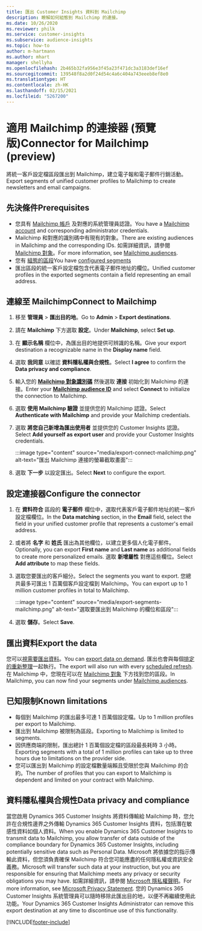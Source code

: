 ```yaml
---
title: 匯出 Customer Insights 資料到 Mailchimp
description: 瞭解如何組態到 Mailchimp 的連接。
ms.date: 10/26/2020
ms.reviewer: philk
ms.service: customer-insights
ms.subservice: audience-insights
ms.topic: how-to
author: m-hartmann
ms.author: mhart
manager: shellyha
ms.openlocfilehash: 2b465b32fa956e3f45a23f471dc3a3183def16ef
ms.sourcegitcommit: 139548f8a2d0f24d54c4a6c404a743eeeb8ef8e0
ms.translationtype: HT
ms.contentlocale: zh-HK
ms.lasthandoff: 02/15/2021
ms.locfileid: "5267200"
---
```

# <a name="connector-for-mailchimp-preview"></a><span data-ttu-id="e26b4-103">適用 Mailchimp 的連接器 (預覽版)</span><span class="sxs-lookup"><span data-stu-id="e26b4-103">Connector for Mailchimp (preview)</span></span>

<span data-ttu-id="e26b4-104">將統一客戶設定檔區段匯出到 Mailchimp，建立電子報和電子郵件行銷活動。</span><span class="sxs-lookup"><span data-stu-id="e26b4-104">Export segments of unified customer profiles to Mailchimp to create newsletters and email campaigns.</span></span>

## <a name="prerequisites"></a><span data-ttu-id="e26b4-105">先決條件</span><span class="sxs-lookup"><span data-stu-id="e26b4-105">Prerequisites</span></span>

-   <span data-ttu-id="e26b4-106">您具有 [Mailchimp 帳戶](https://mailchimp.com/) 及對應的系統管理員認證。</span><span class="sxs-lookup"><span data-stu-id="e26b4-106">You have a [Mailchimp account](https://mailchimp.com/) and corresponding administrator credentials.</span></span>
-   <span data-ttu-id="e26b4-107">Mailchimp 和對應的識別碼中有現有的對象。</span><span class="sxs-lookup"><span data-stu-id="e26b4-107">There are existing audiences in Mailchimp and the corresponding IDs.</span></span> <span data-ttu-id="e26b4-108">如需詳細資訊，請參閱 [Mailchimp 對象](https://mailchimp.com/help/create-audience/)。</span><span class="sxs-lookup"><span data-stu-id="e26b4-108">For more information, see [Mailchimp audiences](https://mailchimp.com/help/create-audience/).</span></span>
-   <span data-ttu-id="e26b4-109">您有 [組態的區段](segments.md)</span><span class="sxs-lookup"><span data-stu-id="e26b4-109">You have [configured segments](segments.md)</span></span>
-   <span data-ttu-id="e26b4-110">匯出區段的統一客戶設定檔包含代表電子郵件地址的欄位。</span><span class="sxs-lookup"><span data-stu-id="e26b4-110">Unified customer profiles in the exported segments contain a field representing an email address.</span></span>

## <a name="connect-to-mailchimp"></a><span data-ttu-id="e26b4-111">連線至 Mailchimp</span><span class="sxs-lookup"><span data-stu-id="e26b4-111">Connect to Mailchimp</span></span>

1. <span data-ttu-id="e26b4-112">移至 **管理員** > **匯出目的地**。</span><span class="sxs-lookup"><span data-stu-id="e26b4-112">Go to **Admin** > **Export destinations**.</span></span>

1. <span data-ttu-id="e26b4-113">請在 **Mailchimp** 下方選取 **設定**。</span><span class="sxs-lookup"><span data-stu-id="e26b4-113">Under **Mailchimp**, select **Set up**.</span></span>

1. <span data-ttu-id="e26b4-114">在 **顯示名稱** 欄位中，為匯出目的地提供可辨識的名稱。</span><span class="sxs-lookup"><span data-stu-id="e26b4-114">Give your export destination a recognizable name in the **Display name** field.</span></span>

1. <span data-ttu-id="e26b4-115">選取 **我同意** 以確認 **資料隱私權與合規性**。</span><span class="sxs-lookup"><span data-stu-id="e26b4-115">Select **I agree** to confirm the **Data privacy and compliance**.</span></span>

1. <span data-ttu-id="e26b4-116">輸入您的 **[Mailchimp 對象識別碼](https://mailchimp.com/help/find-audience-id/)** 然後選取 **連接** 初始化到 Mailchimp 的連接。</span><span class="sxs-lookup"><span data-stu-id="e26b4-116">Enter your **[Mailchimp audience ID](https://mailchimp.com/help/find-audience-id/)** and select **Connect** to initialize the connection to Mailchimp.</span></span>

1. <span data-ttu-id="e26b4-117">選取 **使用 Mailchimp 驗證** 並提供您的 Mailchimp 認證。</span><span class="sxs-lookup"><span data-stu-id="e26b4-117">Select **Authenticate with Mailchimp** and provide your Mailchimp credentials.</span></span>

1. <span data-ttu-id="e26b4-118">選取 **將您自己新增為匯出使用者** 並提供您的 Customer Insights 認證。</span><span class="sxs-lookup"><span data-stu-id="e26b4-118">Select **Add yourself as export user** and provide your Customer Insights credentials.</span></span>

   :::image type="content" source="media/export-connect-mailchimp.png" alt-text="匯出 Mailchimp 連接的螢幕截取畫面":::

1. <span data-ttu-id="e26b4-120">選取 **下一步** 以設定匯出。</span><span class="sxs-lookup"><span data-stu-id="e26b4-120">Select **Next** to configure the export.</span></span>

## <a name="configure-the-connector"></a><span data-ttu-id="e26b4-121">設定連接器</span><span class="sxs-lookup"><span data-stu-id="e26b4-121">Configure the connector</span></span>

1. <span data-ttu-id="e26b4-122">在 **資料符合** 區段的 **電子郵件** 欄位中，選取代表客戶電子郵件地址的統一客戶設定檔欄位。</span><span class="sxs-lookup"><span data-stu-id="e26b4-122">In the **Data matching** section, in the **Email** field, select the field in your unified customer profile that represents a customer's email address.</span></span> 

1. <span data-ttu-id="e26b4-123">或者將 **名字** 和 **姓氏** 匯出為其他欄位，以建立更多個人化電子郵件。</span><span class="sxs-lookup"><span data-stu-id="e26b4-123">Optionally, you can export **First name** and **Last name** as additional fields to create more personalized emails.</span></span> <span data-ttu-id="e26b4-124">選取 **新增屬性** 對應這些欄位。</span><span class="sxs-lookup"><span data-stu-id="e26b4-124">Select **Add attribute** to map these fields.</span></span>

1. <span data-ttu-id="e26b4-125">選取您要匯出的客戶細分。</span><span class="sxs-lookup"><span data-stu-id="e26b4-125">Select the segments you want to export.</span></span> <span data-ttu-id="e26b4-126">您總共最多可匯出 1 百萬個客戶設定檔到 Mailchimp。</span><span class="sxs-lookup"><span data-stu-id="e26b4-126">You can export up to 1 million customer profiles in total to Mailchimp.</span></span>

   :::image type="content" source="media/export-segments-mailchimp.png" alt-text="選取要匯出到 Mailchimp 的欄位和區段":::

1. <span data-ttu-id="e26b4-128">選取 **儲存**。</span><span class="sxs-lookup"><span data-stu-id="e26b4-128">Select **Save**.</span></span>

## <a name="export-the-data"></a><span data-ttu-id="e26b4-129">匯出資料</span><span class="sxs-lookup"><span data-stu-id="e26b4-129">Export the data</span></span>

<span data-ttu-id="e26b4-130">您可以[視需要匯出資料](export-destinations.md)。</span><span class="sxs-lookup"><span data-stu-id="e26b4-130">You can [export data on demand](export-destinations.md).</span></span> <span data-ttu-id="e26b4-131">匯出也會與每個[排定的重新整理](system.md#schedule-tab)一起執行。</span><span class="sxs-lookup"><span data-stu-id="e26b4-131">The export will also run with every [scheduled refresh](system.md#schedule-tab).</span></span> <span data-ttu-id="e26b4-132">在 Mailchimp 中，您現在可以在 [Mailchimp 對象](https://mailchimp.com/help/create-audience/) 下方找到您的區段。</span><span class="sxs-lookup"><span data-stu-id="e26b4-132">In Mailchimp, you can now find your segments under [Mailchimp audiences](https://mailchimp.com/help/create-audience/).</span></span>

## <a name="known-limitations"></a><span data-ttu-id="e26b4-133">已知限制</span><span class="sxs-lookup"><span data-stu-id="e26b4-133">Known limitations</span></span>

- <span data-ttu-id="e26b4-134">每個到 Mailchimp 的匯出最多可達 1 百萬個設定檔。</span><span class="sxs-lookup"><span data-stu-id="e26b4-134">Up to 1 million profiles per export to Mailchimp.</span></span>
- <span data-ttu-id="e26b4-135">匯出到 Mailchimp 被限制為區段。</span><span class="sxs-lookup"><span data-stu-id="e26b4-135">Exporting to Mailchimp is limited to segments.</span></span>
- <span data-ttu-id="e26b4-136">因供應商端的限制，匯出總計 1 百萬個設定檔的區段最長耗時 3 小時。</span><span class="sxs-lookup"><span data-stu-id="e26b4-136">Exporting segments with a total of 1 million profiles can take up to three hours due to limitations on the provider side.</span></span> 
- <span data-ttu-id="e26b4-137">您可以匯出到 Mailchimp 的設定檔數量端賴且受限於您與 Mailchimp 的合約。</span><span class="sxs-lookup"><span data-stu-id="e26b4-137">The number of profiles that you can export to Mailchimp is dependent and limited on your contract with Mailchimp.</span></span>

## <a name="data-privacy-and-compliance"></a><span data-ttu-id="e26b4-138">資料隱私權與合規性</span><span class="sxs-lookup"><span data-stu-id="e26b4-138">Data privacy and compliance</span></span>

<span data-ttu-id="e26b4-139">當您啟用 Dynamics 365 Customer Insights 將資料傳輸給 Mailchimp 時，您允許在合規性邊界之外傳輸 Dynamics 365 Customer Insights 資料，包括潛在敏感性資料如個人資料。</span><span class="sxs-lookup"><span data-stu-id="e26b4-139">When you enable Dynamics 365 Customer Insights to transmit data to Mailchimp, you allow transfer of data outside of the compliance boundary for Dynamics 365 Customer Insights, including potentially sensitive data such as Personal Data.</span></span> <span data-ttu-id="e26b4-140">Microsoft 將依據您的指示傳輸此資料，但您須負責確保 Mailchimp 符合您可能應盡的任何隱私權或資訊安全義務。</span><span class="sxs-lookup"><span data-stu-id="e26b4-140">Microsoft will transfer such data at your instruction, but you are responsible for ensuring that Mailchimp meets any privacy or security obligations you may have.</span></span> <span data-ttu-id="e26b4-141">如需詳細資訊，請參閱 [Microsoft 隱私權聲明](https://go.microsoft.com/fwlink/?linkid=396732)。</span><span class="sxs-lookup"><span data-stu-id="e26b4-141">For more information, see [Microsoft Privacy Statement](https://go.microsoft.com/fwlink/?linkid=396732).</span></span>
<span data-ttu-id="e26b4-142">您的 Dynamics 365 Customer Insights 系統管理員可以隨時移除此匯出目的地，以便不再繼續使用此功能。</span><span class="sxs-lookup"><span data-stu-id="e26b4-142">Your Dynamics 365 Customer Insights Administrator can remove this export destination at any time to discontinue use of this functionality.</span></span>


[!INCLUDE[footer-include](../includes/footer-banner.md)]